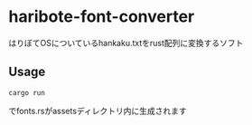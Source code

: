 # haribote-font-converter
はりぼてOSについているhankaku.txtをrust配列に変換するソフト
## Usage
```
cargo run
```
でfonts.rsがassetsディレクトリ内に生成されます